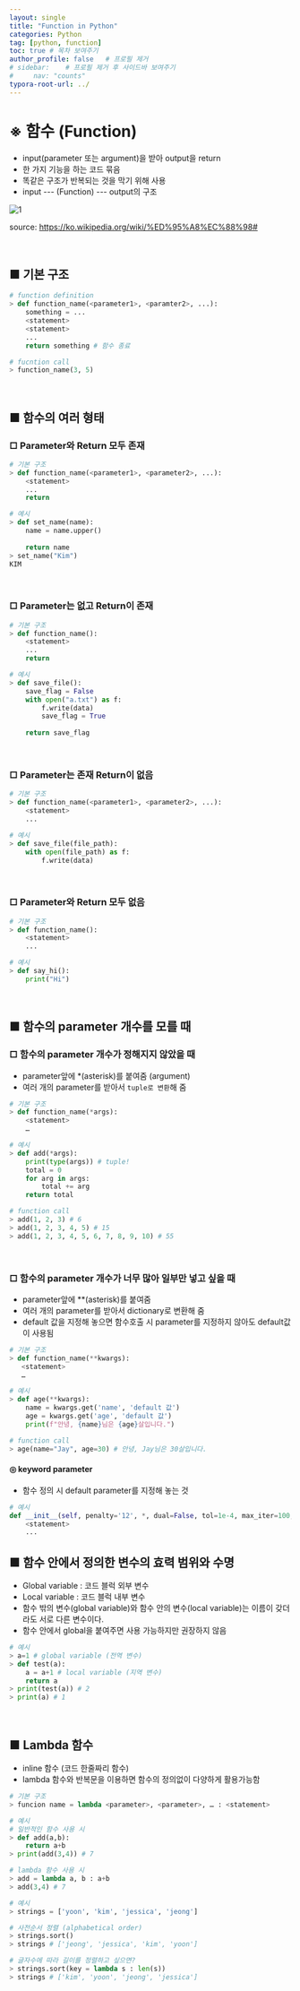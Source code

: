 ```yaml
---
layout: single
title: "Function in Python"
categories: Python
tag: [python, function]
toc: true # 목차 보여주기
author_profile: false   # 프로필 제거
# sidebar:    # 프로필 제거 후 사이드바 보여주기
#     nav: "counts"
typora-root-url: ../
---
```


# ※ 함수 (Function)
- input(parameter 또는 argument)을 받아 output을 return
- 한 가지 기능을 하는 코드 묶음
- 똑같은 구조가 반복되는 것을 막기 위해 사용
- input --- (Function) --- output의 구조

![1]({{site.url}}/images/python/2024-05-12-python-function/1.png)

source: <https://ko.wikipedia.org/wiki/%ED%95%A8%EC%88%98#>

<br>

## ■ 기본 구조

```py
# function definition
> def function_name(<parameter1>, <paramter2>, ...):
    something = ...
    <statement>
    <statement>
    ...
    return something # 함수 종료

# fucntion call
> function_name(3, 5)
```

<br>

## ■ 함수의 여러 형태

### □ Parameter와 Return 모두 존재

```py
# 기본 구조
> def function_name(<parameter1>, <parameter2>, ...):
    <statement>
    ...
    return
```

```py
# 예시
> def set_name(name):
    name = name.upper()
    
    return name
> set_name("Kim")
KIM
```

<br>

### □ Parameter는 없고 Return이 존재

```py
# 기본 구조
> def function_name():
    <statement>
    ...
    return
```

```py
# 예시
> def save_file():
    save_flag = False
    with open("a.txt") as f:
        f.write(data)
        save_flag = True
    
    return save_flag
```

<br>

### □ Parameter는 존재 Return이 없음

```py
# 기본 구조
> def function_name(<parameter1>, <parameter2>, ...):
    <statement>
    ...
```

```py
# 예시
> def save_file(file_path):
    with open(file_path) as f:
        f.write(data)
```

<br>

### □ Parameter와 Return 모두 없음

```py
# 기본 구조
> def function_name():
    <statement>
    ...
```

```py
# 예시
> def say_hi():
    print("Hi")
```

<br>

## ■ 함수의 parameter 개수를 모를 때
### □ 함수의 parameter 개수가 정해지지 않았을 때
- parameter앞에 *(asterisk)를 붙여줌 (argument)
- 여러 개의 parameter를 받아서 `tuple로 변환`해 줌

```py
# 기본 구조
> def function_name(*args):
    <statement>
    …
```

```py
# 예시
> def add(*args):
    print(type(args)) # tuple!
    total = 0
    for arg in args:
        total += arg
    return total

# function call
> add(1, 2, 3) # 6
> add(1, 2, 3, 4, 5) # 15
> add(1, 2, 3, 4, 5, 6, 7, 8, 9, 10) # 55
```

<br>

### □ 함수의 parameter 개수가 너무 많아 일부만 넣고 싶을 때
- parameter앞에 **(asterisk)를 붙여줌
- 여러 개의 parameter를 받아서 dictionary로 변환해 줌
- default 값을 지정해 놓으면 함수호출 시 parameter를 지정하지 않아도 default값이 사용됨

 ```py
# 기본 구조
> def function_name(**kwargs):
    <statement>
    …
```

```py
# 예시
> def age(**kwargs):
    name = kwargs.get('name', 'default 값')
    age = kwargs.get('age', 'default 값')
    print(f"안녕, {name}님은 {age}살입니다.")

# function call
> age(name="Jay", age=30) # 안녕, Jay님은 30살입니다.
```

#### **◎ keyword parameter**
- 함수 정의 시 default parameter를 지정해 놓는 것

```py
# 예시
def __init__(self, penalty='12', *, dual=False, tol=1e-4, max_iter=100, ...):
    <statement>
    ...
```

## ■ 함수 안에서 정의한 변수의 효력 범위와 수명
- Global variable : 코드 블럭 외부 변수 
- Local variable : 코드 블럭 내부 변수
- 함수 밖의 변수(global variable)와 함수 안의 변수(local variable)는 이름이 갖더라도 서로 다른 변수이다.
- 함수 안에서 global을 붙여주면 사용 가능하지만 권장하지 않음

```py
# 예시
> a=1 # global variable (전역 변수)
> def test(a):
    a = a+1 # local variable (지역 변수)
    return a
> print(test(a)) # 2
> print(a) # 1
```

<br>

## ■ Lambda 함수
- inline 함수 (코드 한줄짜리 함수)
- lambda 함수와 반복문을 이용하면 함수의 정의없이 다양하게 활용가능함

```py
# 기본 구조
> funcion name = lambda <parameter>, <parameter>, … : <statement>
```

```py
# 예시
# 일반적인 함수 사용 시
> def add(a,b):
    return a+b
> print(add(3,4)) # 7

# lambda 함수 사용 시
> add = lambda a, b : a+b
> add(3,4) # 7
```

```py
# 예시
> strings = ['yoon', 'kim', 'jessica', 'jeong']

# 사전순서 정렬 (alphabetical order)
> strings.sort()
> strings # ['jeong', 'jessica', 'kim', 'yoon']

# 글자수에 따라 길이를 정렬하고 싶으면?
> strings.sort(key = lambda s : len(s))
> strings # ['kim', 'yoon', 'jeong', 'jessica']
```
